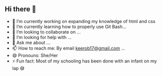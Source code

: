 ## Hi there 👋




- 🔭 I’m currently working on expanding my knowledge of html and css
- 🌱 I’m currently learning how to properly use Git Bash...
- 👯 I’m looking to collaborate on ...
- 🤔 I’m looking for help with ...
- 💬 Ask me about ...
- 📫 How to reach me: By email keerob17@gmail.com ...
- 😄 Pronouns: She/Her
- ⚡ Fun fact: Most of my schooling has been done with an infant on my lap 😅

